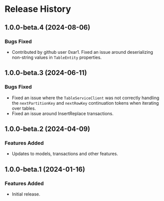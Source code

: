 # Release History

## 1.0.0-beta.4 (2024-08-06)

### Bugs Fixed

- Contributed by github user 0xar1.
  Fixed an issue around deserializing non-string values in `TableEntity` properties.

## 1.0.0-beta.3 (2024-06-11)

### Bugs Fixed

- Fixed an issue where the `TableServiceClient` was not correctly handling the `nextPartitionKey` and `nextRowKey` continuation tokens when iterating over tables.
- Fixed an issue around InsertReplace transactions. 

## 1.0.0-beta.2 (2024-04-09)

### Features Added

- Updates to models, transactions and other features.


## 1.0.0-beta.1 (2024-01-16)

### Features Added

- Initial release.
